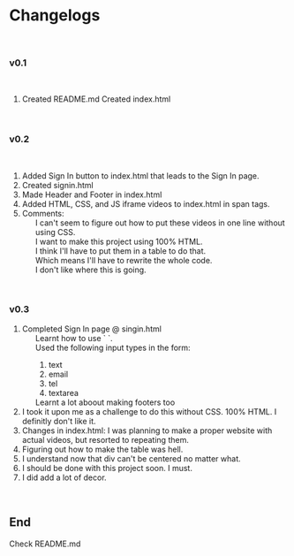 # Changelogs
<br>

### v0.1

<br>

<ol>
    <li>
        Created README.md
        Created index.html
    </li>
</ol>

<br>

### v0.2

<br>

<ol>
    <li>
        Added Sign In button to index.html that leads to the Sign In page.
    </li>
    <li>
        Created signin.html
    </li>
    <li>
        Made Header and Footer in index.html
    </li>
    <li>
        Added HTML, CSS, and JS iframe videos to index.html in span tags.
    </li>
    <li>
        Comments:
        <ul>
            I can't seem to figure out how to put these videos in one line without using CSS.<br>
            I want to make this project using 100% HTML.<br>
            I think I'll have to put them in a table to do that.<br>
            Which means I'll have to rewrite the whole code.<br>
            I don't like where this is going.<br>
        </ul>
    </li>
</ol>

<br>

### v0.3

<ol>
    <li>
        Completed Sign In page @ singin.html
        <ul>
            Learnt how to use `&nbsp`.<br>
            Used the following input types in the form:
            <ol>
                <li>
                    text
                </li>
                <li>
                    email
                </li>
                <li>
                    tel
                </li>
                <li>
                    textarea
                </li>
            </ol>
            Learnt a lot aboout making footers too
        </ul>
    </li>
    <li>
        I took it upon me as a challenge to do this without CSS. 100% HTML. I definitly don't like it.
    </li>
    <li>
        Changes in index.html: I was planning to make a proper website with actual videos, but resorted to repeating them.
    </li>
    <li>
        Figuring out how to make the table was hell.
    </li>
    <li>
        I understand now that div can't be centered no matter what.
    </li>
    <li>
        I should be done with this project soon. I must.
    </li>
    <li>
        I did add a lot of decor.
    </li>
</ol>

<br>

## End

Check README.md